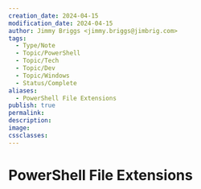 ```yaml
---
creation_date: 2024-04-15
modification_date: 2024-04-15
author: Jimmy Briggs <jimmy.briggs@jimbrig.com>
tags:
  - Type/Note
  - Topic/PowerShell
  - Topic/Tech
  - Topic/Dev
  - Topic/Windows
  - Status/Complete
aliases:
  - PowerShell File Extensions
publish: true
permalink:
description:
image:
cssclasses:
---
```


# PowerShell File Extensions


